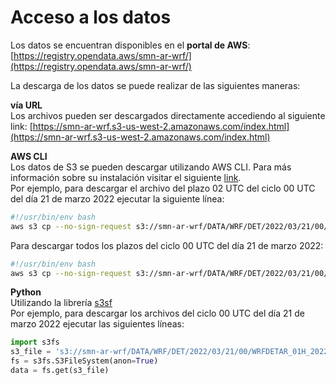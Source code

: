 # Acceso a los datos

Los datos se encuentran disponibles en el **portal de AWS**: [https://registry.opendata.aws/smn-ar-wrf/](https://registry.opendata.aws/smn-ar-wrf/)

La descarga de los datos se puede realizar de las siguientes maneras:

**vía URL**<br />
Los archivos pueden ser descargados directamente accediendo al siguiente link: [https://smn-ar-wrf.s3-us-west-2.amazonaws.com/index.html](https://smn-ar-wrf.s3-us-west-2.amazonaws.com/index.html)

**AWS CLI**<br /> 
Los datos de S3 se pueden descargar utilizando AWS CLI. Para más información sobre su instalación visitar el siguiente 
[link](https://docs.aws.amazon.com/cli/latest/userguide/getting-started-install.html).<br />
Por ejemplo, para descargar el archivo del plazo 02 UTC del ciclo 00 UTC del día 21 de marzo 2022 ejecutar la siguiente línea: 
```bash
#!/usr/bin/env bash
aws s3 cp --no-sign-request s3://smn-ar-wrf/DATA/WRF/DET/2022/03/21/00/WRFDETAR_01H_20220321_00_002.nc directorio_salida
```
Para descargar todos los plazos del ciclo 00 UTC del día 21 de marzo 2022:
```bash
#!/usr/bin/env bash
aws s3 cp --no-sign-request s3://smn-ar-wrf/DATA/WRF/DET/2022/03/21/00/ --recursive directorio_salida
```

**Python**<br />
Utilizando la librería [s3sf](https://pypi.org/project/s3fs/) <br />
Por ejemplo, para descargar los archivos del ciclo 00 UTC del día 21 de marzo 2022 ejecutar las siguientes líneas: <br />
```python
import s3fs
s3_file = 's3://smn-ar-wrf/DATA/WRF/DET/2022/03/21/00/WRFDETAR_01H_20220321_00_000.nc'   # nombre del archivo a descargar 
fs = s3fs.S3FileSystem(anon=True)
data = fs.get(s3_file)
```

